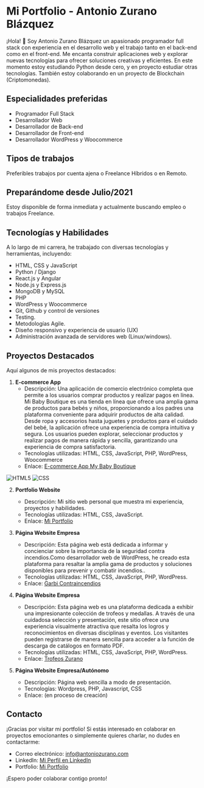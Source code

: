 # Mi Portfolio - Antonio Zurano Blázquez

¡Hola! 👋 Soy Antonio Zurano Blázquez un apasionado programador full stack con experiencia en el desarrollo web y el trabajo tanto en el back-end como en el front-end. Me encanta construir aplicaciones web y explorar nuevas tecnologías para ofrecer soluciones creativas y eficientes. En este momento estoy estudiando Python desde cero, y en proyecto estudiar otras tecnologías. También estoy colaborando en un proyecto de Blockchain (Criptomonedas).

## Especialidades preferidas

- Programador Full Stack
- Desarrollador Web
- Desarrollador de Back-end
- Desarrollador de Front-end
- Desarrollador WordPress y Woocommerce

## Tipos de trabajos

Preferibles trabajos por cuenta ajena o Freelance Híbridos o en Remoto.

## Preparándome desde Julio/2021

Estoy disponible de forma inmediata y actualmente buscando empleo o trabajos Freelance.

## Tecnologías y Habilidades
A lo largo de mi carrera, he trabajado con diversas tecnologías y herramientas, incluyendo:

- HTML, CSS y JavaScript
- Python / Django
- React.js y Angular
- Node.js y Express.js
- MongoDB y MySQL
- PHP
- WordPress y Woocommerce
- Git, Github y control de versiones
- Testing.
- Metodologías Agile.
- Diseño responsivo y experiencia de usuario (UX)
- Administración avanzada de servidores web (Linux/windows).

## Proyectos Destacados

Aquí algunos de mis proyectos destacados:

1. **E-commerce App**
   - Descripción: Una aplicación de comercio electrónico completa que permite a los usuarios comprar productos y realizar pagos en línea. Mi Baby Boutique es una tienda en          línea que ofrece una amplia gama de productos para bebés y niños, proporcionando a los padres una plataforma conveniente para adquirir productos de alta calidad. Desde        ropa y accesorios hasta juguetes y productos para el cuidado del bebé, la aplicación ofrece una experiencia de compra intuitiva y segura. Los usuarios pueden explorar,        seleccionar productos y realizar pagos de manera rápida y sencilla, garantizando una experiencia de compra satisfactoria.
   - Tecnologías utilizadas: HTML, CSS, JavaScript, PHP, WordPress, Woocommerce
   - Enlace: [E-commerce App My Baby Boutique](https://www.mybabyboutique.es/)
<img src="https://img.shields.io/badge/html5-%23E34F26.svg?style=for-the-badge&amp;logo=html5&amp;logoColor=white" alt="HTML5">
<img src="https://AntonioZurano/ColoredBadges/svg/dev/languages/css3.svg" alt="CSS">


2. **Portfolio Website**
   - Descripción: Mi sitio web personal que muestra mi experiencia, proyectos y habilidades.
   - Tecnologías utilizadas: HTML, CSS, JavaScript.
   - Enlace: [Mi Portfolio](https://dev.antoniozurano.com)
     
3. **Página Website Empresa**
   - Descripción: Esta página web está dedicada a informar y concienciar sobre la importancia de la seguridad contra incendios.Como desarrollador
        web de WordPress, he creado esta plataforma para resaltar la amplia gama de productos
        y soluciones disponibles para prevenir y combatir incendios..
   - Tecnologías utilizadas: HTML, CSS, JavaScript, PHP, WordPress.
   - Enlace: [Garbi Contraincendios](https://www.garbicontraincendios.es)

4. **Página Website Empresa**
   - Descripción: Esta página web es una plataforma dedicada a exhibir una impresionante colección de trofeos y medallas. A través de una cuidadosa selección y presentación,         este sitio ofrece una experiencia visualmente atractiva que resalta los logros y reconocimientos en diversas disciplinas y eventos. Los visitantes pueden registrarse          de manera sencilla para acceder a la función de descarga de catálogos en formato PDF.
   - Tecnologías utilizadas: HTML, CSS, JavaScript, PHP, WordPress.
   - Enlace: [Trofeos Zurano](https://www.trofeoszurano.com)
5. **Página Website Empresa/Autónomo**
   - Descripción: Página web sencilla a modo de presentación.
   - Tecnologías: Wordpress, PHP, Javascript, CSS
   - Enlace: (en proceso de creación)     
## Contacto

¡Gracias por visitar mi portfolio! Si estás interesado en colaborar en proyectos emocionantes o simplemente quieres charlar, no dudes en contactarme:

- Correo electrónico: [info@antoniozurano.com](mailto:info@antoniozurano.com)
- LinkedIn: [Mi Perfil en LinkedIn](https://www.linkedin.com/in/antoniozurano/)
- Portfolio: [Mi Portfolio](https://dev.antoniozurano.com)
  
¡Espero poder colaborar contigo pronto!

